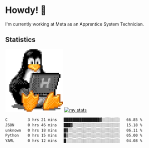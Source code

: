 # Howdy! :penguin:
I'm currently working at Meta as an Apprentice System Technician.

## Statistics

![Tux Pengiun!](tux-linux-penguin.gif)
[![my stats](https://github-readme-stats.vercel.app/api?username=benlodz&showing_icons=true&theme=tokyonight)](https://github.com/anuraghazra/github-readme-stats)

<!-- [![Top Langs](https://github-readme-stats.vercel.app/api/top-langs/?username=benlodz&layout=compact)](https://github.com/anuraghazra/github-readme-stats) ---> 

<!--START_SECTION:waka-->

```txt
C         3 hrs 21 mins   ████████████████▓░░░░░░░░   66.85 %
JSON      0 hrs 46 mins   ███▓░░░░░░░░░░░░░░░░░░░░░   15.18 %
unknown   0 hrs 18 mins   █▓░░░░░░░░░░░░░░░░░░░░░░░   06.11 %
Python    0 hrs 15 mins   █▒░░░░░░░░░░░░░░░░░░░░░░░   05.00 %
YAML      0 hrs 12 mins   █░░░░░░░░░░░░░░░░░░░░░░░░   04.08 %
```

<!--END_SECTION:waka-->
<!--
**benlodz/benlodz** is a ✨ _special_ ✨ repository because its `README.md` (this file) appears on your GitHub profile.

Here are some ideas to get you started:

- 🔭 I’m currently working on ...
- 🌱 I’m currently learning ...
- 👯 I’m looking to collaborate on ...
- 🤔 I’m looking for help with ...
- 💬 Ask me about ...
- 📫 How to reach me: ...
- 😄 Pronouns: ...
- ⚡ Fun fact: ...
-->
